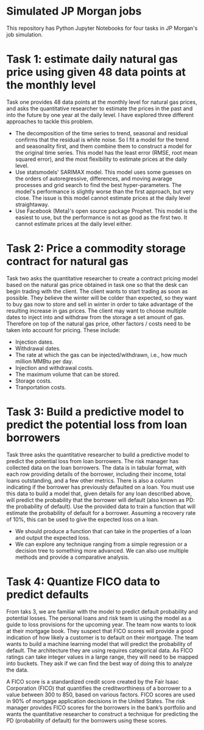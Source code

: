 # Simulated JP Morgan jobs
This repository has Python Jupyter Notebooks for four tasks in JP Morgan's job simulation.

# Task 1: estimate daily natural gas price using given 48 data points at the monthly level
Task one provides 48 data points at the monthly level for natural gas prices, and asks the quantitative researcher to estimate the prices in the past and into the future by one year at the daily level. I have explored three different approaches to tackle this problem.
- The decomposition of the time series to trend, seasonal and residual confirms that the residual is white noise. So I fit a model for the trend and seasonality first, and them combine them to construct a model for the original time series. This model has the least error (RMSE, root mean squared error), and the most flexibility to estimate prices at the daily level.
- Use statsmodels' SARIMAX model. This model uses some guesses on the orders of autoregressive, differences, and moving avarage processes and grid search to find the best hyper-parameters. The model's performance is slightly worse than the first approach, but very close. The issue is this model cannot estimate prices at the daily level straightaway.
- Use Facebook (Meta)'s open source package Prophet. This model is the easiest to use, but the performance is not as good as the first two. It cannot estimate prices at the daily level either.

# Task 2: Price a commodity storage contract for natural gas
Task two asks the quantitative researcher to create a contract pricing model based on the natural gas price obtained in task one so that the desk can begin trading with the client. The client wants to start trading as soon as possible. They believe the winter will be colder than expected, so they want to buy gas now to store and sell in winter in order to take advantage of the resulting increase in gas prices. The client may want to choose multiple dates to inject into and withdraw from the storage a set amount of gas. Therefore on top of the natural gas price, other factors / costs need to be taken into account for pricing. These include:
- Injection dates. 
- Withdrawal dates.
- The rate at which the gas can be injected/withdrawn, i.e., how much million MMBtu per day.
- Injection and withdrawal costs.
- The maximum volume that can be stored.
- Storage costs.
- Tranportation costs.

# Task 3: Build a predictive model to predict the potential loss from loan borrowers
Task three asks the quantitative researcher to build a predictive model to predict the potential loss from loan borrowers. The risk manager has collected data on the loan borrowers. The data is in tabular format, with each row providing details of the borrower, including their income, total loans outstanding, and a few other metrics. There is also a column indicating if the borrower has previously defaulted on a loan. You must use this data to build a model that, given details for any loan described above, will predict the probability that the borrower will default (also known as PD: the probability of default). Use the provided data to train a function that will estimate the probability of default for a borrower. Assuming a recovery rate of 10%, this can be used to give the expected loss on a loan.

- We should produce a function that can take in the properties of a loan and output the expected loss.
- We can explore any technique ranging from a simple regression or a decision tree to something more advanced. We can also use multiple methods and provide a comparative analysis.

# Task 4: Quantize FICO data to predict defaults
From taks 3, we are familiar with the model to predict default probability and potential losses. The personal loans and risk team is using the model as a guide to loss provisions for the upcoming year. The team now wants to look at their mortgage book. They suspect that FICO scores will provide a good indication of how likely a customer is to default on their mortgage. The team wants to build a machine learning model that will predict the probability of default. The architecture they are using requires categorical data. As FICO ratings can take integer values in a large range, they will need to be mapped into buckets. They ask if we can find the best way of doing this to analyze the data.

A FICO score is a standardized credit score created by the Fair Isaac Corporation (FICO) that quantifies the creditworthiness of a borrower to a value between 300 to 850, based on various factors. FICO scores are used in 90% of mortgage application decisions in the United States. The risk manager provides FICO scores for the borrowers in the bank’s portfolio and wants the quantitative researcher to construct a technique for predicting the PD (probability of default) for the borrowers using these scores. 